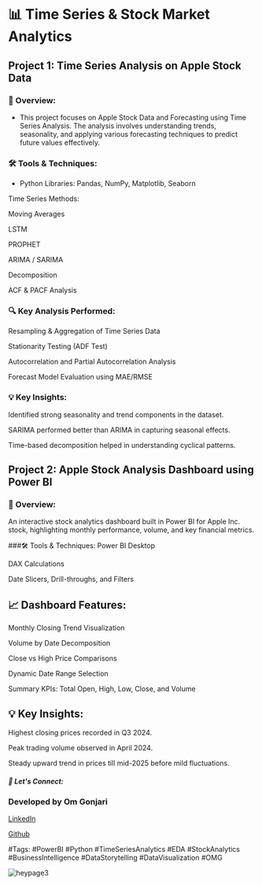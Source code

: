 # 📊 Time Series & Stock Market Analytics
## Project 1: Time Series Analysis on Apple Stock Data
### 🚀 Overview:
* This project focuses on Apple Stock Data and Forecasting using Time Series Analysis. The analysis involves understanding trends, seasonality, and applying various forecasting techniques to predict future values effectively.
### 🛠 Tools & Techniques:
* Python Libraries: Pandas, NumPy, Matplotlib, Seaborn

Time Series Methods:

Moving Averages

LSTM

PROPHET

ARIMA / SARIMA

Decomposition

ACF & PACF Analysis

### 🔍 Key Analysis Performed:
Resampling & Aggregation of Time Series Data

Stationarity Testing (ADF Test)

Autocorrelation and Partial Autocorrelation Analysis

Forecast Model Evaluation using MAE/RMSE

### 💡 Key Insights:
Identified strong seasonality and trend components in the dataset.

SARIMA performed better than ARIMA in capturing seasonal effects.

Time-based decomposition helped in understanding cyclical patterns.


## Project 2: Apple Stock Analysis Dashboard using Power BI


### 🚀 Overview:
An interactive stock analytics dashboard built in Power BI for Apple Inc. stock, highlighting monthly performance, volume, and key financial metrics.

###🛠 Tools & Techniques:
Power BI Desktop

DAX Calculations

Date Slicers, Drill-throughs, and Filters

## 📈 Dashboard Features:
Monthly Closing Trend Visualization

Volume by Date Decomposition

Close vs High Price Comparisons

Dynamic Date Range Selection

Summary KPIs: Total Open, High, Low, Close, and Volume

## 💡 Key Insights:
Highest closing prices recorded in Q3 2024.

Peak trading volume observed in April 2024.

Steady upward trend in prices till mid-2025 before mild fluctuations.

##### 🤝 Let's Connect:
### Developed by Om Gonjari


<a href="https://www.linkedin.com/in/omgonjari/">LinkedIn</a>

<a href="https://github.com/omvoyager8/">Github</a>

#Tags:
#PowerBI #Python #TimeSeriesAnalytics #EDA #StockAnalytics #BusinessIntelligence #DataStorytelling #DataVisualization #OMG



![heypage3](https://github.com/user-attachments/assets/e44730f5-ff63-41a5-94cd-bcbff2ec0c4b)
